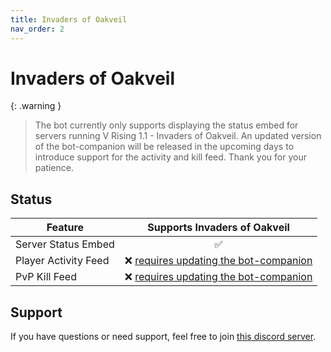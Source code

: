 ```yaml
---
title: Invaders of Oakveil
nav_order: 2
---
```


# Invaders of Oakveil

{: .warning }
> The bot currently only supports displaying the status embed for servers running V Rising 1.1 - Invaders of Oakveil.
> An updated version of the bot-companion will be released in the upcoming days to introduce support for the activity and kill feed.
> Thank you for your patience.

## Status

| Feature              |                                         Supports Invaders of Oakveil                                          |
|----------------------|:-------------------------------------------------------------------------------------------------------------:|
| Server Status Embed  |                                                       ✅                                                       |
| Player Activity Feed | ❌ [requires updating the bot-companion](https://github.com/DarkAtra/v-rising-discord-bot-companion/issues/26) |
| PvP Kill Feed        | ❌ [requires updating the bot-companion](https://github.com/DarkAtra/v-rising-discord-bot-companion/issues/26) |

## Support

If you have questions or need support, feel free to join [this discord server](https://discord.gg/KcMcYKa6Nt).
